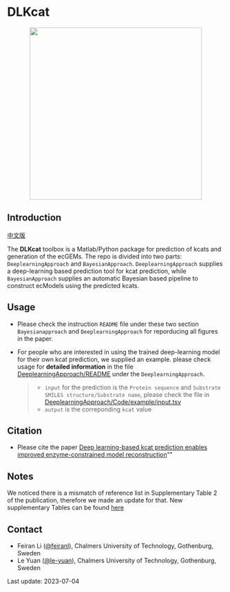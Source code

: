 DLKcat
======

<p align="center">
  <img  src="doc/logo.png" width = "400">
</p>


Introduction
------------
[中文版](https://github.com/jingerhuang/DLKcat/blob/jingerhuang-patch-1/README_ZH.md)

The **DLKcat** toolbox is a Matlab/Python package for prediction of
kcats and generation of the ecGEMs. The repo is divided into two parts:
`DeeplearningApproach` and `BayesianApproach`. `DeeplearningApproach`
supplies a deep-learning based prediction tool for kcat prediction,
while `BayesianApproach` supplies an automatic Bayesian based pipeline
to construct ecModels using the predicted kcats.

Usage
-----

-   Please check the instruction `README` file under these two section
    `Bayesianapproach` and `DeeplearningApproach` for reporducing all figures in
    the paper.
-   For people who are interested in using the trained deep-learning
    model for their own kcat prediction, we supplied an example. please
    check usage for **detailed information** in the file
    [DeeplearningApproach/README](https://github.com/SysBioChalmers/DLKcat/tree/master/DeeplearningApproach)
    under the `DeeplearningApproach`.

    > -   `input` for the prediction is the `Protein sequence` and
    >     `Substrate SMILES structure/Substrate name`, please check the
    >     file in
    >     [DeeplearningApproach/Code/example/input.tsv](https://github.com/SysBioChalmers/DLKcat/tree/master/DeeplearningApproach/Code/example)
    > -   `output` is the correponding `kcat` value

Citation
-----

- Please cite the paper [Deep learning-based kcat prediction enables improved enzyme-constrained model reconstruction](https://www.nature.com/articles/s41929-022-00798-z)""


Notes
-------
We noticed there is a mismatch of reference list in Supplementary Table 2 of the publication, therefore we made an update for that. New supplementary Tables can be found [here](https://github.com/SysBioChalmers/DLKcat/tree/master/DeeplearningApproach/Results/figures)

Contact
-------

-   Feiran Li ([@feiranl](https://github.com/feiranl)), Chalmers
    University of Technology, Gothenburg, Sweden
-   Le Yuan ([@le-yuan](https://github.com/le-yuan)), Chalmers
    University of Technology, Gothenburg, Sweden

Last update: 2023-07-04
